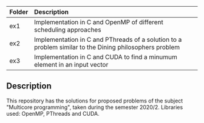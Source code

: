 |   Folder                   |  Description  |
| :---                       |:---           |       
| ex1                        | Implementation in C and OpenMP of different scheduling approaches  |
| ex2                        | Implementation in C and PThreads of a solution to a problem similar to the Dining philosophers problem |
| ex3                        | Implementation in C and CUDA to find a minumum element in an input vector |
 
## Description
This repository has the solutions for proposed problems of the subject "Multicore programming", taken during the semester 2020/2. Libraries used: OpenMP, PThreads and CUDA.